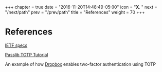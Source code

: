 +++
chapter = true
date = "2016-11-20T14:48:49-05:00"
icon = "<b>X. </b>"
next = "/next/path"
prev = "/prev/path"
title = "References"
weight = 70 
+++

# References

[IETF specs](https://tools.ietf.org/html/rfc6238)

[Passlib TOTP Tutorial](https://passlib.readthedocs.io/en/latest/narr/totp-tutorial.html)

An example of how [Dropbox](https://www.dropbox.com/help/363#2fa-apps) enables two-factor authentication using TOTP
